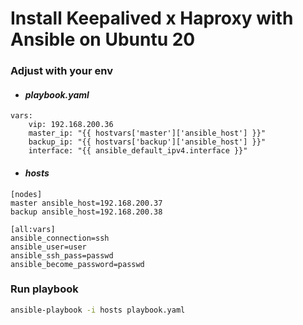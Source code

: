 # Install Keepalived x Haproxy with Ansible on Ubuntu 20
### Adjust with your env
- #### <i> playbook.yaml </i>
```
vars:
    vip: 192.168.200.36
    master_ip: "{{ hostvars['master']['ansible_host'] }}"
    backup_ip: "{{ hostvars['backup']['ansible_host'] }}"
    interface: "{{ ansible_default_ipv4.interface }}"
```
- #### <i> hosts </i>
```
[nodes]
master ansible_host=192.168.200.37
backup ansible_host=192.168.200.38

[all:vars]
ansible_connection=ssh
ansible_user=user
ansible_ssh_pass=passwd
ansible_become_password=passwd
```
### Run playbook
``` bash
ansible-playbook -i hosts playbook.yaml
``` 

